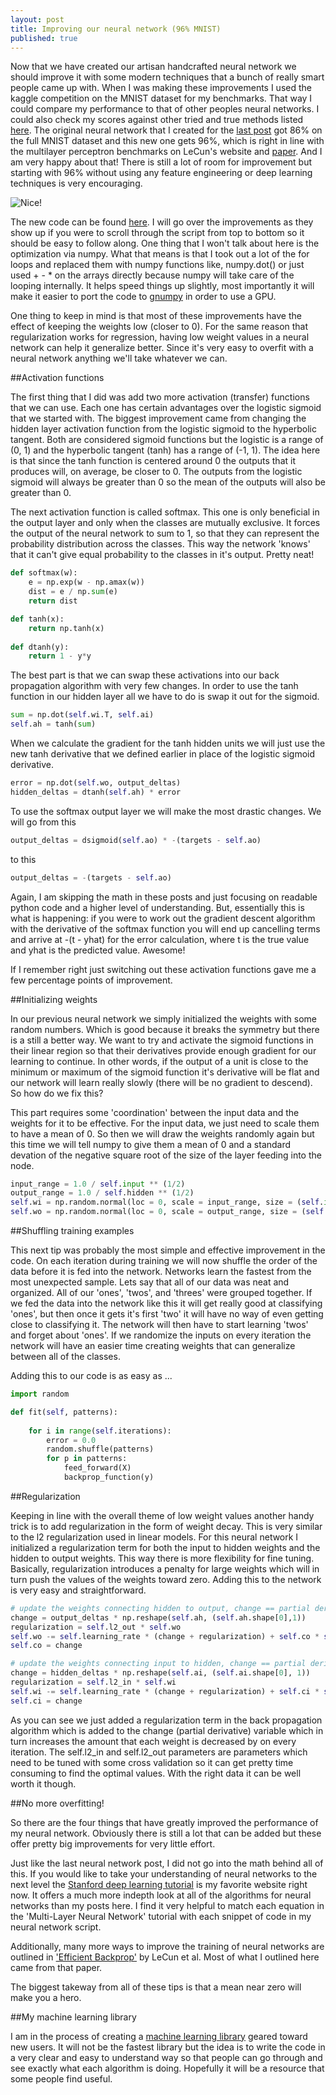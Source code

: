```yaml
---
layout: post
title: Improving our neural network (96% MNIST)
published: true
---
```


Now that we have created our artisan handcrafted neural network we should improve it with some modern techniques that a bunch of really smart people came up with. When I was making these improvements I used the kaggle competition on the MNIST dataset for my benchmarks. That way I could compare my performance to that of other peoples neural networks. I could also check my scores against other tried and true methods listed [here](http://yann.lecun.com/exdb/mnist/). The original neural network that I created for the [last post](http://databoys.github.io/Feedforward/) got 86% on the full MNIST dataset and this new one gets 96%, which is right in line with the multilayer perceptron benchmarks on LeCun's website and [paper](http://yann.lecun.com/exdb/publis/pdf/lecun-98.pdf). And I am very happy about that! There is still a lot of room for improvement but starting with 96% without using any feature engineering or deep learning techniques is very encouraging. 

![Nice!](http://i.imgur.com/oZofDK6.png "Nice!")

The new code can be found [here](https://github.com/FlorianMuellerklein/Machine-Learning/blob/master/MultiLayerPerceptron.py). I will go over the improvements as they show up if you were to scroll through the script from top to bottom so it should be easy to follow along. One thing that I won't talk about here is the optimization via numpy. What that means is that I took out a lot of the for loops and replaced them with numpy functions like, numpy.dot() or just used + - * on the arrays directly because numpy will take care of the looping internally. It helps speed things up slightly, most importantly it will make it easier to port the code to [gnumpy](http://www.cs.toronto.edu/~tijmen/gnumpy.html) in order to use a GPU.

One thing to keep in mind is that most of these improvements have the effect of keeping the weights low (closer to 0). For the same reason that regularization works for regression, having low weight values in a neural network can help it generalize better. Since it's very easy to overfit with a neural network anything we'll take whatever we can. 

##Activation functions

The first thing that I did was add two more activation (transfer) functions that we can use. Each one has certain advantages over the logistic sigmoid that we started with. The biggest improvement came from changing the hidden layer activation function from the logistic sigmoid to the hyperbolic tangent. Both are considered sigmoid functions but the logistic is a range of (0, 1) and the hyperbolic tangent (tanh) has a range of (-1, 1). The idea here is that since the tanh function is centered around 0 the outputs that it produces will, on average, be closer to 0. The outputs from the logistic sigmoid will always be greater than 0 so the mean of the outputs will also be greater than 0. 

The next activation function is called softmax. This one is only beneficial in the output layer and only when the classes are mutually exclusive. It forces the output of the neural network to sum to 1, so that they can represent the probability distribution across the classes. This way the network 'knows' that it can't give equal probability to the classes in it's output. Pretty neat!


``` python
def softmax(w):
    e = np.exp(w - np.amax(w))
    dist = e / np.sum(e)
    return dist

def tanh(x):
    return np.tanh(x)
    
def dtanh(y):
    return 1 - y*y
```

The best part is that we can swap these activations into our back propagation algorithm with very few changes. In order to use the tanh function in our hidden layer all we have to do is swap it out for the sigmoid. 

``` python
sum = np.dot(self.wi.T, self.ai)
self.ah = tanh(sum)
```

When we calculate the gradient for the tanh hidden units we will just use the new tanh derivative that we defined earlier in place of the logistic sigmoid derivative. 

``` python
error = np.dot(self.wo, output_deltas)
hidden_deltas = dtanh(self.ah) * error
```

To use the softmax output layer we will make the most drastic changes. We will go from this

``` python
output_deltas = dsigmoid(self.ao) * -(targets - self.ao)
```

to this

``` python
output_deltas = -(targets - self.ao)
```

Again, I am skipping the math in these posts and just focusing on readable python code and a higher level of understanding. But, essentially this is what is happening: if you were to work out the gradient descent algorithm with the derivative of the softmax function you will end up cancelling terms and arrive at -(t - yhat) for the error calculation, where t is the true value and yhat is the predicted value. Awesome!

If I remember right just switching out these activation functions gave me a few percentage points of improvement.

##Initializing weights

In our previous neural network we simply initialized the weights with some random numbers. Which is good because it breaks the symmetry but there is a still a better way. We want to try and activate the sigmoid functions in their linear region so that their derivatives provide enough gradient for our learning to continue. In other words, if the output of a unit is close to the minimum or maximum of the sigmoid function it's derivative will be flat and our network will learn really slowly (there will be no gradient to descend). So how do we fix this?

This part requires some 'coordination' between the input data and the weights for it to be effective. For the input data, we just need to scale them to have a mean of 0. So then we will draw the weights randomly again but this time we will tell numpy to give them a mean of 0 and a standard devation of the negative square root of the size of the layer feeding into the node.

``` python
input_range = 1.0 / self.input ** (1/2)
output_range = 1.0 / self.hidden ** (1/2)
self.wi = np.random.normal(loc = 0, scale = input_range, size = (self.input, self.hidden))
self.wo = np.random.normal(loc = 0, scale = output_range, size = (self.hidden, self.output))
```

##Shuffling training examples

This next tip was probably the most simple and effective improvement in the code. On each iteration during training we will now shuffle the order of the data before it is fed into the network. Networks learn the fastest from the most unexpected sample. Lets say that all of our data was neat and organized. All of our 'ones', 'twos', and 'threes' were grouped together. If we fed the data into the network like this it will get really good at classifying 'ones', but then once it gets it's first 'two' it will have no way of even getting close to classifying it. The network will then have to start learning 'twos' and forget about 'ones'. If we randomize the inputs on every iteration the network will have an easier time creating weights that can generalize between all of the classes. 

Adding this to our code is as easy as ... 

``` python
import random 

def fit(self, patterns):
                
    for i in range(self.iterations):
        error = 0.0
        random.shuffle(patterns)
        for p in patterns:
			feed_forward(X)
			backprop_function(y)
```

##Regularization

Keeping in line with the overall theme of low weight values another handy trick is to add regularization in the form of weight decay. This is very similar to the l2 regularization used in linear models. For this neural network I initialized a regularization term for both the input to hidden weights and the hidden to output weights. This way there is more flexibility for fine tuning. Basically, regularization introduces a penalty for large weights which will in turn push the values of the weights toward zero. Adding this to the network is very easy and straightforward. 

``` python
# update the weights connecting hidden to output, change == partial derivative
change = output_deltas * np.reshape(self.ah, (self.ah.shape[0],1))
regularization = self.l2_out * self.wo
self.wo -= self.learning_rate * (change + regularization) + self.co * self.momentum 
self.co = change 

# update the weights connecting input to hidden, change == partial derivative
change = hidden_deltas * np.reshape(self.ai, (self.ai.shape[0], 1))
regularization = self.l2_in * self.wi
self.wi -= self.learning_rate * (change + regularization) + self.ci * self.momentum 
self.ci = change
```

As you can see we just added a regularization term in the back propagation algorithm which is added to the change (partial derivative) variable which in turn increases the amount that each weight is decreased by on every iteration. The self.l2_in and self.l2_out parameters are parameters which need to be tuned with some cross validation so it can get pretty time consuming to find the optimal values. With the right data it can be well worth it though.

##No more overfitting!

So there are the four things that have greatly improved the performance of my neural network. Obviously there is still a lot that can be added but these offer pretty big improvements for very little effort. 

Just like the last neural network post, I did not go into the math behind all of this. If you would like to take your understanding of neural networks to the next level the [Stanford deep learning tutorial](http://ufldl.stanford.edu/tutorial/) is my favorite website right now. It offers a much more indepth look at all of the algorithms for neural networks than my posts here. I find it very helpful to match each equation in the 'Multi-Layer Neural Network' tutorial with each snippet of code in my neural network script. 

Additionally, many more ways to improve the training of neural networks are outlined in ['Efficient Backprop'](http://yann.lecun.com/exdb/publis/pdf/lecun-98b.pdf) by LeCun et al. Most of what I outlined here came from that paper. 

The biggest takeway from all of these tips is that a mean near zero will make you a hero.

##My machine learning library

I am in the process of creating a [machine learning library](https://github.com/FlorianMuellerklein/Machine-Learning) geared toward new users. It will not be the fastest library but the idea is to write the code in a very clear and easy to understand way so that people can go through and see exactly what each algorithm is doing. Hopefully it will be a resource that some people find useful. 